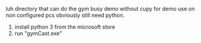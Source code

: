 luh directory that can do the gym busy demo without
cupy for demo use on non configured pcs
obviously still need python.

1. install python 3 from the microsoft store
2. run "gymCast.exe"